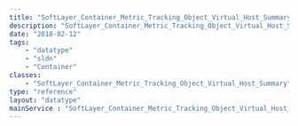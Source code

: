 ```yaml
---
title: "SoftLayer_Container_Metric_Tracking_Object_Virtual_Host_Summary"
description: "SoftLayer_Container_Metric_Tracking_Object_Virtual_Host_Summary This container summarizes a virtual host's metric data."
date: "2018-02-12"
tags:
    - "datatype"
    - "sldn"
    - "Container"
classes:
    - "SoftLayer_Container_Metric_Tracking_Object_Virtual_Host_Summary"
type: "reference"
layout: "datatype"
mainService : "SoftLayer_Container_Metric_Tracking_Object_Virtual_Host_Summary"
---
```

